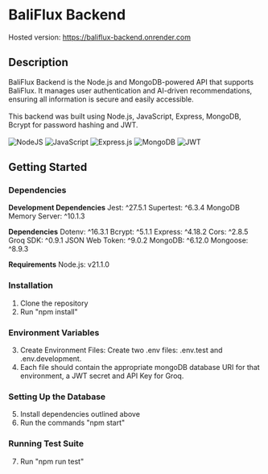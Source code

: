 # BaliFlux Backend

Hosted version: https://baliflux-backend.onrender.com

## Description

BaliFlux Backend is the Node.js and MongoDB-powered API that supports BaliFlux. It manages user authentication and AI-driven recommendations, ensuring all information is secure and easily accessible.  
<br>
This backend was built using Node.js, JavaScript, Express, MongoDB, Bcrypt for password hashing and JWT.  
<br>
![NodeJS](https://img.shields.io/badge/node.js-%23518F4C?style=for-the-badge&logo=node.js&logoColor=white)
![JavaScript](https://img.shields.io/badge/javascript%20-%23323330.svg?&style=for-the-badge&logo=javascript&logoColor=%23F7DF1E)
![Express.js](https://img.shields.io/badge/express.js-%23323330.svg?style=for-the-badge&logo=express&logoColor=%2361DAFB)
![MongoDB](https://img.shields.io/badge/MongoDB-%234ea94b.svg?style=for-the-badge&logo=mongodb&logoColor=white)
![JWT](https://img.shields.io/badge/JWT-black?style=for-the-badge&logo=JSON%20web%20tokens)

## Getting Started

### Dependencies

**Development Dependencies**
Jest: ^27.5.1
Supertest: ^6.3.4
MongoDB Memory Server: ^10.1.3

**Dependencies**
Dotenv: ^16.3.1
Bcrypt: ^5.1.1
Express: ^4.18.2
Cors: ^2.8.5
Groq SDK: ^0.9.1
JSON Web Token: ^9.0.2
MongoDB: ^6.12.0
Mongoose: ^8.9.3

**Requirements**
Node.js: v21.1.0

### Installation

1. Clone the repository
2. Run "npm install"

### Environment Variables
3. Create Environment Files: Create two .env files: .env.test and .env.development.
4. Each file should contain the appropriate mongoDB database URI for that environment, a JWT secret and API Key for Groq.

### Setting Up the Database
5. Install dependencies outlined above
6. Run the commands "npm start"

### Running Test Suite
7. Run "npm run test"
